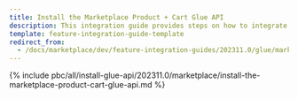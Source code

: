 ```yaml
---
title: Install the Marketplace Product + Cart Glue API
description: This integration guide provides steps on how to integrate the Marketplace Product + Cart Glue API feature into a Spryker project.
template: feature-integration-guide-template
redirect_from:
  - /docs/marketplace/dev/feature-integration-guides/202311.0/glue/marketplace-product-cart-feature-integration.html
---
```


{% include pbc/all/install-glue-api/202311.0/marketplace/install-the-marketplace-product-cart-glue-api.md %} <!-- To edit, see /_includes/pbc/all/install-glue-api/202311.0/marketplace/install-the-marketplace-product-cart-glue-api.md -->
